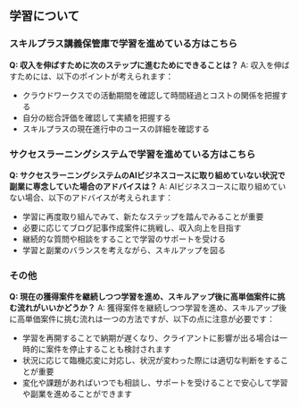 ## 学習について
### スキルプラス講義保管庫で学習を進めている方はこちら

**Q: 収入を伸ばすために次のステップに進むためにできることは？**
A: 収入を伸ばすためには、以下のポイントが考えられます：
- クラウドワークスでの活動期間を確認して時間経過とコストの関係を把握する
- 自分の総合評価を確認して実績を把握する
- スキルプラスの現在進行中のコースの詳細を確認する

### サクセスラーニングシステムで学習を進めている方はこちら

**Q: サクセスラーニングシステムのAIビジネスコースに取り組めていない状況で副業に専念していた場合のアドバイスは？**
A: AIビジネスコースに取り組めていない場合、以下のアドバイスが考えられます：
- 学習に再度取り組んでみて、新たなステップを踏んでみることが重要
- 必要に応じてブログ記事作成案件に挑戦し、収入向上を目指す
- 継続的な質問や相談をすることで学習のサポートを受ける
- 学習と副業のバランスを考えながら、スキルアップを図る

### その他

**Q: 現在の獲得案件を継続しつつ学習を進め、スキルアップ後に高単価案件に挑む流れがいいかどうか？**
A: 獲得案件を継続しつつ学習を進め、スキルアップ後に高単価案件に挑む流れは一つの方法ですが、以下の点に注意が必要です：
- 学習を再開することで納期が遅くなり、クライアントに影響が出る場合は一時的に案件を停止することも検討されます
- 状況に応じて臨機応変に対応し、状況が変わった際には適切な判断をすることが重要
- 変化や課題があればいつでも相談し、サポートを受けることで安心して学習や副業を進めることができます
